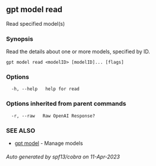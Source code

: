 ## gpt model read

Read specified model(s)

### Synopsis

Read the details about one or more models, specified by ID.

```
gpt model read <modelID> [modelID]... [flags]
```

### Options

```
  -h, --help   help for read
```

### Options inherited from parent commands

```
  -r, --raw   Raw OpenAI Response?
```

### SEE ALSO

* [gpt model](gpt_model.md)	 - Manage models

###### Auto generated by spf13/cobra on 11-Apr-2023
